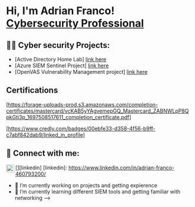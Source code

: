 <h1>Hi, I'm Adrian Franco! <br/><a href="https://github.com/AdrianFranc0" >Cybersecurity Professional</a> </a></h1>

<h2>👨‍💻 Cyber security Projects:</h2>

- [Active Directory Home Lab] [link here](https://github.com/F4LSO/Active-Directory-Home-Lab/blob/main/README.md)
- [Azure SIEM Sentinel Project] [link here](https://github.com/AdrianFranc0/Azure-SIEM-Project/blob/main/README.md)
- [OpenVAS Vulnerability Management project] [link here](https://github.com/AdrianFranc0/OpenVAS-Vulnerability-Management-Lab/blob/main/README.md)
<h2>Certifications</h2>

[https://forage-uploads-prod.s3.amazonaws.com/completion-certificates/mastercard/vcKAB5yYAgvemepGQ_Mastercard_ZABNWLpP8QpkGti3p_1697508517611_completion_certificate.pdf] 

[https://www.credly.com/badges/00ebfe33-d358-4f56-b9ff-c7abf842dab9/linked_in_profile]

<h2> 🤳 Connect with me:</h2>

[<img align="left" alt="Adrian Franco | LinkedIn" width="22px" src="https://cdn.jsdelivr.net/npm/simple-icons@v3/icons/linkedin.svg" />][linkedin]
[linkedin]: https://www.linkedin.com/in/adrian-franco-460793200/



- 🔭 I’m currently working on projects and getting expierence 
- 🌱 I’m currently learning different SIEM tools and getting familiar with networking
-->
